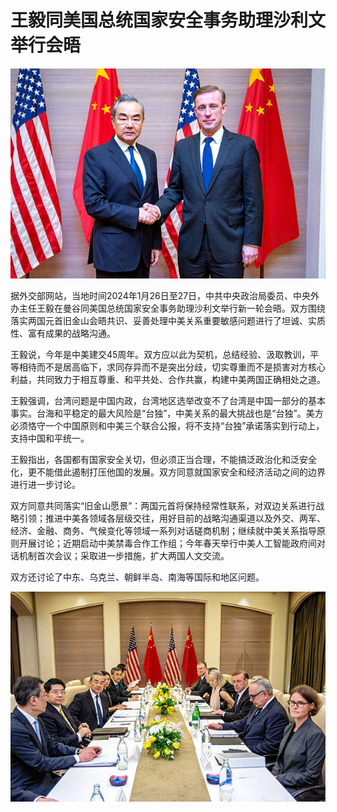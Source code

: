 # 王毅同美国总统国家安全事务助理沙利文举行会晤

![5b653c992705b89c3558ea834b3c3ef9.jpg](https://raw.githubusercontent.com/qqhsx/qqnews_image/main/2024/01/27/王毅同美国总统国家安全事务助理沙利文举行会晤/5b653c992705b89c3558ea834b3c3ef9.jpg)

据外交部网站，当地时间2024年1月26日至27日，中共中央政治局委员、中央外办主任王毅在曼谷同美国总统国家安全事务助理沙利文举行新一轮会晤。双方围绕落实两国元首旧金山会晤共识、妥善处理中美关系重要敏感问题进行了坦诚、实质性、富有成果的战略沟通。

王毅说，今年是中美建交45周年。双方应以此为契机，总结经验、汲取教训，平等相待而不是居高临下，求同存异而不是突出分歧，切实尊重而不是损害对方核心利益，共同致力于相互尊重、和平共处、合作共赢，构建中美两国正确相处之道。

王毅强调，台湾问题是中国内政，台湾地区选举改变不了台湾是中国一部分的基本事实。台海和平稳定的最大风险是“台独”，中美关系的最大挑战也是“台独”。美方必须恪守一个中国原则和中美三个联合公报，将不支持“台独”承诺落实到行动上，支持中国和平统一。

王毅指出，各国都有国家安全关切，但必须正当合理，不能搞泛政治化和泛安全化，更不能借此遏制打压他国的发展。双方同意就国家安全和经济活动之间的边界进行进一步讨论。

双方同意共同落实“旧金山愿景”：两国元首将保持经常性联系，对双边关系进行战略引领；推进中美各领域各层级交往，用好目前的战略沟通渠道以及外交、两军、经济、金融、商务、气候变化等领域一系列对话磋商机制；继续就中美关系指导原则开展讨论；近期启动中美禁毒合作工作组；今年春天举行中美人工智能政府间对话机制首次会议；采取进一步措施，扩大两国人文交流。

双方还讨论了中东、乌克兰、朝鲜半岛、南海等国际和地区问题。

![15bb0aae88afce52ff76bf0202668b5b.jpg](https://raw.githubusercontent.com/qqhsx/qqnews_image/main/2024/01/27/王毅同美国总统国家安全事务助理沙利文举行会晤/15bb0aae88afce52ff76bf0202668b5b.jpg)

